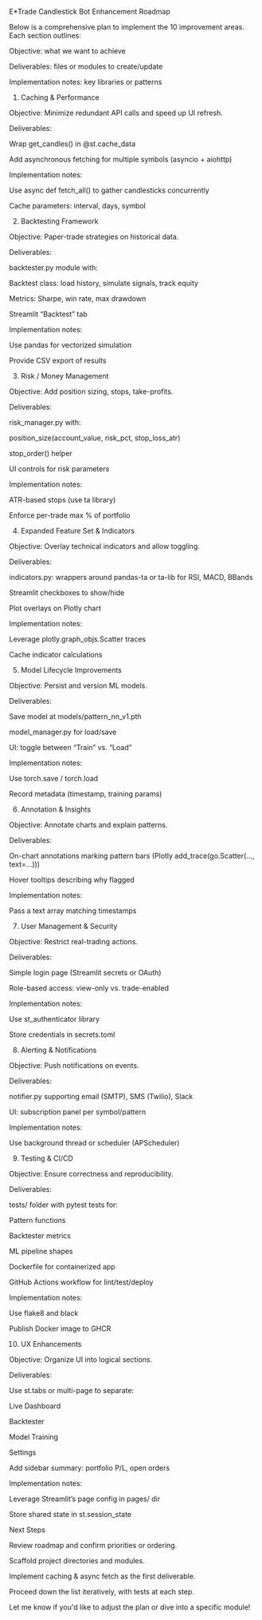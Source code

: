 E*Trade Candlestick Bot Enhancement Roadmap

Below is a comprehensive plan to implement the 10 improvement areas. Each section outlines:

Objective: what we want to achieve

Deliverables: files or modules to create/update

Implementation notes: key libraries or patterns

1. Caching & Performance

Objective: Minimize redundant API calls and speed up UI refresh.

Deliverables:

Wrap get_candles() in @st.cache_data

Add asynchronous fetching for multiple symbols (asyncio + aiohttp)

Implementation notes:

Use async def fetch_all() to gather candlesticks concurrently

Cache parameters: interval, days, symbol

2. Backtesting Framework

Objective: Paper-trade strategies on historical data.

Deliverables:

backtester.py module with:

Backtest class: load history, simulate signals, track equity

Metrics: Sharpe, win rate, max drawdown

Streamlit “Backtest” tab

Implementation notes:

Use pandas for vectorized simulation

Provide CSV export of results

3. Risk / Money Management

Objective: Add position sizing, stops, take-profits.

Deliverables:

risk_manager.py with:

position_size(account_value, risk_pct, stop_loss_atr)

stop_order() helper

UI controls for risk parameters

Implementation notes:

ATR-based stops (use ta library)

Enforce per-trade max % of portfolio

4. Expanded Feature Set & Indicators

Objective: Overlay technical indicators and allow toggling.

Deliverables:

indicators.py: wrappers around pandas-ta or ta-lib for RSI, MACD, BBands

Streamlit checkboxes to show/hide

Plot overlays on Plotly chart

Implementation notes:

Leverage plotly.graph_objs.Scatter traces

Cache indicator calculations

5. Model Lifecycle Improvements

Objective: Persist and version ML models.

Deliverables:

Save model at models/pattern_nn_v1.pth

model_manager.py for load/save

UI: toggle between “Train” vs. “Load”

Implementation notes:

Use torch.save / torch.load

Record metadata (timestamp, training params)

6. Annotation & Insights

Objective: Annotate charts and explain patterns.

Deliverables:

On-chart annotations marking pattern bars (Plotly add_trace(go.Scatter(..., text=…)))

Hover tooltips describing why flagged

Implementation notes:

Pass a text array matching timestamps

7. User Management & Security

Objective: Restrict real-trading actions.

Deliverables:

Simple login page (Streamlit secrets or OAuth)

Role-based access: view-only vs. trade-enabled

Implementation notes:

Use st_authenticator library

Store credentials in secrets.toml

8. Alerting & Notifications

Objective: Push notifications on events.

Deliverables:

notifier.py supporting email (SMTP), SMS (Twilio), Slack

UI: subscription panel per symbol/pattern

Implementation notes:

Use background thread or scheduler (APScheduler)

9. Testing & CI/CD

Objective: Ensure correctness and reproducibility.

Deliverables:

tests/ folder with pytest tests for:

Pattern functions

Backtester metrics

ML pipeline shapes

Dockerfile for containerized app

GitHub Actions workflow for lint/test/deploy

Implementation notes:

Use flake8 and black

Publish Docker image to GHCR

10. UX Enhancements

Objective: Organize UI into logical sections.

Deliverables:

Use st.tabs or multi-page to separate:

Live Dashboard

Backtester

Model Training

Settings

Add sidebar summary: portfolio P/L, open orders

Implementation notes:

Leverage Streamlit’s page config in pages/ dir

Store shared state in st.session_state

Next Steps

Review roadmap and confirm priorities or ordering.

Scaffold project directories and modules.

Implement caching & async fetch as the first deliverable.

Proceed down the list iteratively, with tests at each step.

Let me know if you'd like to adjust the plan or dive into a specific module!

